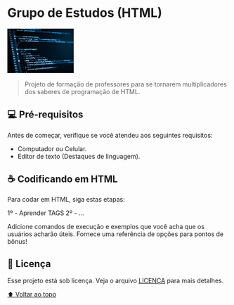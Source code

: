 # Grupo de Estudos  (HTML)

<img src="prog.jpg" alt="Programacao" width="30%">

> Projeto de formação de professores para se tornarem multiplicadores dos saberes de programação de HTML. 


## 💻 Pré-requisitos

Antes de começar, verifique se você atendeu aos seguintes requisitos:
<!---Estes são apenas requisitos de exemplo. Adicionar, duplicar ou remover conforme necessário--->
* Computador ou Celular.
* Editor de texto (Destaques de linguagem).


## ☕ Codificando em HTML

Para codar em HTML, siga estas etapas:

1º - Aprender TAGS
2º - ...

Adicione comandos de execução e exemplos que você acha que os usuários acharão úteis. Fornece uma referência de opções para pontos de bônus!





## 📝 Licença

Esse projeto está sob licença. Veja o arquivo [LICENÇA](LICENSE.md) para mais detalhes.

[⬆ Voltar ao topo](#nome-do-projeto)<br>
